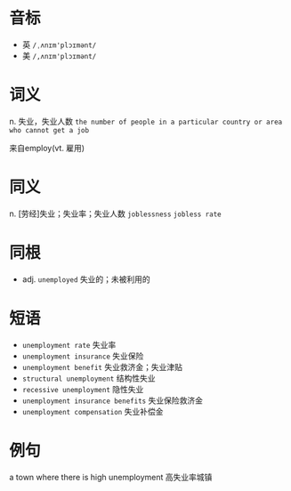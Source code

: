 # 音标

- 英 `/ˌʌnɪm'plɔɪmənt/`
- 美 `/,ʌnɪm'plɔɪmənt/`

# 词义

n. 失业，失业人数
`the number of people in a particular country or area who cannot get a job`



来自employ(vt. 雇用)

# 同义

n. [劳经]失业；失业率；失业人数
`joblessness` `jobless rate`

# 同根

- adj. `unemployed` 失业的；未被利用的

# 短语

- `unemployment rate` 失业率
- `unemployment insurance` 失业保险
- `unemployment benefit` 失业救济金；失业津贴
- `structural unemployment` 结构性失业
- `recessive unemployment` 隐性失业
- `unemployment insurance benefits` 失业保险救济金
- `unemployment compensation` 失业补偿金

# 例句

a town where there is high unemployment
高失业率城镇


